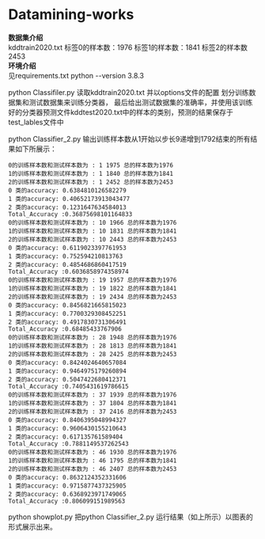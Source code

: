 # Datamining-works

**数据集介绍**  
  kddtrain2020.txt 标签0的样本数：1976 标签1的样本数：1841 标签2的样本数2453  
**环境介绍**  
  见requirements.txt  python --version 3.8.3  

python Classifiler.py   读取kddtrain2020.txt 并以options文件的配置 划分训练数据集和测试数据集来训练分类器，
最后给出测试数据集的准确率，并使用该训练好的分类器预测文件kddtest2020.txt中的样本的类别，预测的结果保存于test_lables文件中

python Classifier_2.py  输出训练样本数从1开始以步长9递增到1792结束的所有结果如下所展示：  

```
0的训练样本数和测试样本数为 : 1 1975 总的样本数为1976  
1的训练样本数和测试样本数为 : 1 1840 总的样本数为1841  
2的训练样本数和测试样本数为 : 1 2452 总的样本数为2453  
0 类的accuracy: 0.6384810126582279  
1 类的accuracy: 0.40652173913043477  
2 类的accuracy: 0.1231647634584013  
Total_Accuracy :0.36875698101164833  
0的训练样本数和测试样本数为 : 10 1966 总的样本数为1976  
1的训练样本数和测试样本数为 : 10 1831 总的样本数为1841  
2的训练样本数和测试样本数为 : 10 2443 总的样本数为2453  
0 类的accuracy: 0.6119023397761953  
1 类的accuracy: 0.752594210813763  
2 类的accuracy: 0.4854686860417519  
Total_Accuracy :0.6036858974358974  
0的训练样本数和测试样本数为 : 19 1957 总的样本数为1976  
1的训练样本数和测试样本数为 : 19 1822 总的样本数为1841  
2的训练样本数和测试样本数为 : 19 2434 总的样本数为2453  
0 类的accuracy: 0.8456821665815023  
1 类的accuracy: 0.7700329308452251  
2 类的accuracy: 0.4917830731306491  
Total_Accuracy :0.68485433767906  
0的训练样本数和测试样本数为 : 28 1948 总的样本数为1976  
1的训练样本数和测试样本数为 : 28 1813 总的样本数为1841  
2的训练样本数和测试样本数为 : 28 2425 总的样本数为2453  
0 类的accuracy: 0.8424024640657084  
1 类的accuracy: 0.9464975179260894  
2 类的accuracy: 0.5047422680412371  
Total_Accuracy :0.7405431619786615  
0的训练样本数和测试样本数为 : 37 1939 总的样本数为1976  
1的训练样本数和测试样本数为 : 37 1804 总的样本数为1841  
2的训练样本数和测试样本数为 : 37 2416 总的样本数为2453  
0 类的accuracy: 0.8406395048994327  
1 类的accuracy: 0.9606430155210643  
2 类的accuracy: 0.617135761589404  
Total_Accuracy :0.7881149537262543  
0的训练样本数和测试样本数为 : 46 1930 总的样本数为1976  
1的训练样本数和测试样本数为 : 46 1795 总的样本数为1841  
2的训练样本数和测试样本数为 : 46 2407 总的样本数为2453  
0 类的accuracy: 0.8632124352331606  
1 类的accuracy: 0.9715877437325905  
2 类的accuracy: 0.6368923971749065  
Total_Accuracy :0.806099151989563  

```
python showplot.py 把python Classifier_2.py 运行结果（如上所示）以图表的形式展示出来。
